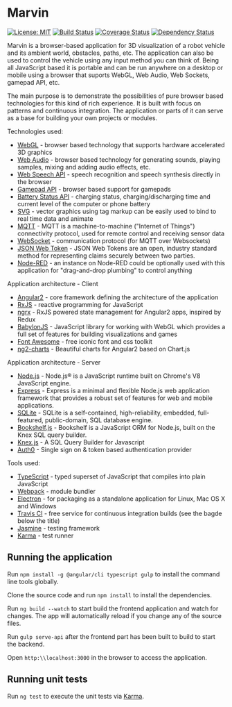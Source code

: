# Marvin
[![License: MIT](https://img.shields.io/badge/License-MIT-yellow.svg)](https://opensource.org/licenses/MIT)
[![Build Status](https://travis-ci.org/oliverhruby/marvin.svg?branch=master)](https://travis-ci.org/oliverhruby/marvin)
[![Coverage Status](https://coveralls.io/repos/github/oliverhruby/marvin/badge.svg)](https://coveralls.io/github/oliverhruby/marvin?branch=master)
[![Dependency Status](https://www.versioneye.com/user/projects/5880a5cab194d40038f473f9/badge.svg?style=flat-square)](https://www.versioneye.com/user/projects/5880a5cab194d40038f473f9)

Marvin is a browser-based application for 3D visualization of a robot vehicle and its ambient world, obstacles, paths, etc. The application can also be used to control the vehicle using any input method you can think of. Being all JavaScript based it is portable and can be run anywhere on a desktop or mobile using a browser that suports WebGL, Web Audio, Web Sockets, gamepad API, etc.

The main purpose is to demonstrate the possibilities of pure browser based technologies for this kind of rich experience.
It is built with focus on patterns and continuous integration. The application or parts of it can serve as a base
for building your own projects or modules. 

Technologies used:
* [WebGL](https://en.wikipedia.org/wiki/WebGL) - browser based technology that supports hardware accelerated 3D graphics
* [Web Audio](http://webaudioapi.com) - browser based technology for generating sounds, playing samples, mixing and adding audio effects, etc.
* [Web Speech API](https://developer.mozilla.org/en-US/docs/Web/API/Web_Speech_API) - speech recognition and speech synthesis directly in the browser
* [Gamepad API](https://developer.mozilla.org/en-US/docs/Web/API/Gamepad_API) - browser based support for gamepads
* [Battery Status API](https://www.w3.org/TR/battery-status) - charging status, charging/discharging time and current level of the computer or phone battery
* [SVG](https://en.wikipedia.org/wiki/Scalable_Vector_Graphics) - vector graphics using tag markup can be easily used to bind to real time data and animate
* [MQTT](http://mqtt.org) - MQTT is a machine-to-machine ("Internet of Things") connectivity protocol, used for remote control and receiving sensor data
* [WebSocket](https://en.wikipedia.org/wiki/WebSocket) - communication protocol (for MQTT over Websockets)
* [JSON Web Token](https://jwt.io/) - JSON Web Tokens are an open, industry standard method for representing claims securely between two parties.
* [Node-RED](https://nodered.org) - an instance on Node-RED could be optionally used with this application for "drag-and-drop plumbing" to control anything

Application architecture - Client
* [Angular2](https://angular.io) - core framework defining the architecture of the application
* [RxJS](http://reactivex.io/rxjs) - reactive programming for JavaScript
* [ngrx](https://github.com/ngrx/ngrx.github.io) - RxJS powered state management for Angular2 apps, inspired by Redux
* [BabylonJS](http://babylonjs.com) - JavaScript library for working with WebGL which provides a full set of features for building visualizations and games
* [Font Awesome](http://fontawesome.io) - free iconic font and css toolkit
* [ng2-charts](https://github.com/valor-software/ng2-charts) - Beautiful charts for Angular2 based on Chart.js

Application architecture - Server
* [Node.js](https://nodejs.org/en) - Node.js® is a JavaScript runtime built on Chrome's V8 JavaScript engine.
* [Express](http://expressjs.com) - Express is a minimal and flexible Node.js web application framework that provides a robust set of features for web and mobile applications.
* [SQLite](https://www.sqlite.org) - SQLite is a self-contained, high-reliability, embedded, full-featured, public-domain, SQL database engine.
* [Bookshelf.js](http://bookshelfjs.org) - Bookshelf is a JavaScript ORM for Node.js, built on the Knex SQL query builder.
* [Knex.js](https://knexjs.org) - A SQL Query Builder for Javascript
* [Auth0](https://auth0.com) - Single sign on & token based authentication provider

Tools used:
* [TypeScript](https://www.typescriptlang.org/index.html) - typed superset of JavaScript that compiles into plain JavaScript
* [Webpack](https://webpack.js.org) - module bundler
* [Electron](http://electron.atom.io/) - for packaging as a standalone application for Linux, Mac OS X and Windows
* [Travis CI](https://travis-ci.org) - free service for continuous integration builds (see the bagde below the title)
* [Jasmine](https://jasmine.github.io) - testing framework
* [Karma](http://karma-runner.github.io/1.0/index.html) - test runner

## Running the application

Run `npm install -g @angular/cli typescript gulp` to install the command line tools globally.

Clone the source code and run `npm install` to install the dependencies.

Run `ng build --watch` to start build the frontend application and watch for changes. The app will automatically reload if you change any of the source files.

Run `gulp serve-api` after the frontend part has been built to build to start the backend.

Open `http:\\localhost:3000` in the browser to access the application.

## Running unit tests

Run `ng test` to execute the unit tests via [Karma](https://karma-runner.github.io).
